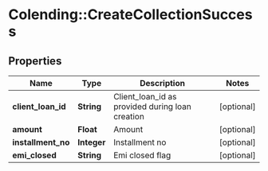 # Colending::CreateCollectionSuccess

## Properties
Name | Type | Description | Notes
------------ | ------------- | ------------- | -------------
**client_loan_id** | **String** | Client_loan_id as provided during loan creation | [optional] 
**amount** | **Float** | Amount | [optional] 
**installment_no** | **Integer** | Installment no | [optional] 
**emi_closed** | **String** | Emi closed flag | [optional] 

